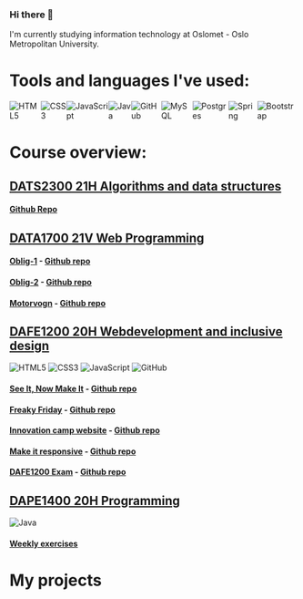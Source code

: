 ### Hi there 👋
I'm currently studying information technology at Oslomet - Oslo Metropolitan University.

# Tools and languages I've used:
<div style="display: flex;"><img alt="HTML5" src="https://img.shields.io/badge/html5%20-%23E34F26.svg?&style=for-the-badge&logo=html5&logoColor=white"/>
<img alt="CSS3" src="https://img.shields.io/badge/css3%20-%231572B6.svg?&style=for-the-badge&logo=css3&logoColor=white"/>
<img alt="JavaScript" src="https://img.shields.io/badge/javascript%20-%23323330.svg?&style=for-the-badge&logo=javascript&logoColor=%23F7DF1E"/>
<img alt="Java" src="https://img.shields.io/badge/java-%23ED8B00.svg?&style=for-the-badge&logo=java&logoColor=white"/>
<img alt="GitHub" src="https://img.shields.io/badge/github%20-%23121011.svg?&style=for-the-badge&logo=github&logoColor=white"/>
<img alt="MySQL" src="https://img.shields.io/badge/mysql-%2300f.svg?&style=for-the-badge&logo=mysql&logoColor=white"/>
<img alt="Postgres" src ="https://img.shields.io/badge/postgres-%23316192.svg?&style=for-the-badge&logo=postgresql&logoColor=white"/>
<img alt="Spring" src ="https://img.shields.io/badge/Spring-6DB33F?style=for-the-badge&logo=spring&logoColor=white"/>
<img alt="Bootstrap" src ="https://img.shields.io/badge/Bootstrap-563D7C?style=for-the-badge&logo=bootstrap&logoColor=white"/>
</div>

# Course overview:
## [DATS2300 21H Algorithms and data structures](https://student.oslomet.no/en/studier/-/studieinfo/emne/DATS2300/2021/H%C3%98ST)
#### [Github Repo](https://github.com/krissmed/Algdat2021)

## [DATA1700 21V Web Programming](https://student.oslomet.no/en/studier/-/studieinfo/emne/DATA1700/2020/H%C3%98ST)
#### [Oblig-1](https://oblig1-krissmed.herokuapp.com/) - [Github repo](https://github.com/DATA1700/oblig-1-krissmed)<br>
#### [Oblig-2](https://oblig2-krissmed.herokuapp.com/) - [Github repo](https://github.com/DATA1700/oblig-2-krissmed)<br>
#### [Motorvogn](https://motorvogn.herokuapp.com/) - [Github repo](https://github.com/krissmed/Motorvogn)<br>


## [DAFE1200 20H Webdevelopment and inclusive design](https://student.oslomet.no/en/studier/-/studieinfo/emne/DAFE1200/2020/H%C3%98ST)
<div><img alt="HTML5" src="https://img.shields.io/badge/html5%20-%23E34F26.svg?&style=for-the-badge&logo=html5&logoColor=white"/>
<img alt="CSS3" src="https://img.shields.io/badge/css3%20-%231572B6.svg?&style=for-the-badge&logo=css3&logoColor=white"/>
<img alt="JavaScript" src="https://img.shields.io/badge/javascript%20-%23323330.svg?&style=for-the-badge&logo=javascript&logoColor=%23F7DF1E"/>
<img alt="GitHub" src="https://img.shields.io/badge/github%20-%23121011.svg?&style=for-the-badge&logo=github&logoColor=white"/></div>

#### [See It, Now Make It](https://krissmed.github.io/See-it-Correct-it-Now-Make-it/) - [Github repo](https://github.com/krissmed/See-it-Correct-it-Now-Make-it)<br>
#### [Freaky Friday](https://krissmed.github.io/Freaky-Friday/) - [Github repo](https://krissmed.github.io/Freaky-Friday/)<br>
#### [Innovation camp website](https://krissmed.github.io/Innovation-camp-website/) - [Github repo](https://krissmed.github.io/Innovation-camp-website/)<br>
#### [Make it responsive](https://krissmed.github.io/Make-It-Responsive/) - [Github repo](https://github.com/krissmed/Make-It-Responsive)<br>
#### [DAFE1200 Exam](https://krissmed.github.io/DAFE1200-Eksamen/) - [Github repo](https://github.com/krissmed/DAFE1200-Eksamen)
## [DAPE1400 20H Programming](https://student.oslomet.no/en/studier/-/studieinfo/emne/DAPE1400/2020/H%C3%98ST)
<img alt="Java" src="https://img.shields.io/badge/java-%23ED8B00.svg?&style=for-the-badge&logo=java&logoColor=white"/>

#### [Weekly exercises](https://github.com/krissmed/DAPE1400-Ukesoppgaver)

# My projects
